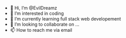 - 👋 Hi, I’m @EvilDreamz
- 👀 I’m interested in coding
- 🌱 I’m currently learning full stack web developement 
- 💞️ I’m looking to collaborate on ...
- 📫 How to reach me via email

<!---
EvilDreamz/EvilDreamz is a ✨ special ✨ repository because its `README.md` (this file) appears on your GitHub profile.
You can click the Preview link to take a look at your changes.
--->
